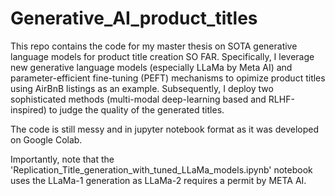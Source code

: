# Generative_AI_product_titles

This repo contains the code for my master thesis on SOTA generative language models for product title creation SO FAR. Specifically, I leverage new generative language models (especially LLaMa by Meta AI) and parameter-efficient fine-tuning (PEFT) mechanisms to opimize product titles using AirBnB listings as an example. Subsequently, I deploy two sophisticated methods (multi-modal deep-learning based and RLHF-inspired) to judge the quality of the generated titles. 



The code is still messy and in jupyter notebook format as it was developed on Google Colab.

Importantly, note that the 'Replication_Title_generation_with_tuned_LLaMa_models.ipynb' notebook uses the LLaMa-1 generation as LLaMa-2 requires a permit by META AI.

